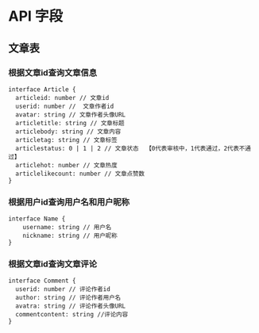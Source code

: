 # API 字段

## 文章表

### 根据文章id查询文章信息

```tsx
interface Article {
  articleid: number // 文章id
  userid: number //  文章作者id
  avatar: string // 文章作者头像URL
  articletitle: string // 文章标题
  articlebody: string // 文章内容
  articletag: string // 文章标签
  articlestatus: 0 | 1 | 2 // 文章状态  【0代表审核中，1代表通过，2代表不通过】
  articlehot: number // 文章热度
  articlelikecount: number // 文章点赞数
}

```

### 根据用户id查询用户名和用户昵称

```tsx
interface Name {
    username: string // 用户名
    nickname: string // 用户昵称
}
```



### 根据文章id查询文章评论

```tsx
interface Comment {
  userid: number // 评论作者id
  author: string // 评论作者用户名
  avatra: string // 评论作者头像URL
  commentcontent: string //评论内容
}
```

